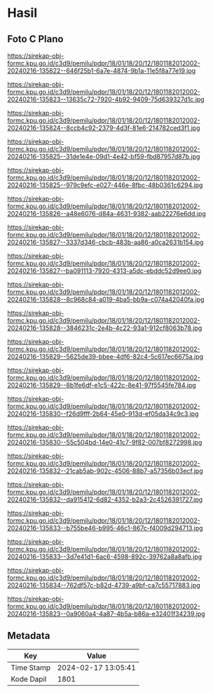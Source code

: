# Hasil

## Foto C Plano

https://sirekap-obj-formc.kpu.go.id/c3d9/pemilu/pdpr/18/01/18/20/12/1801182012002-20240216-135822--646f25b1-6a7e-4874-9b1a-11e5f8a77e19.jpg

https://sirekap-obj-formc.kpu.go.id/c3d9/pemilu/pdpr/18/01/18/20/12/1801182012002-20240216-135823--13635c72-7920-4b92-9409-75d639327d1c.jpg

https://sirekap-obj-formc.kpu.go.id/c3d9/pemilu/pdpr/18/01/18/20/12/1801182012002-20240216-135824--8ccb4c92-2379-4d3f-81e6-214782ced3f1.jpg

https://sirekap-obj-formc.kpu.go.id/c3d9/pemilu/pdpr/18/01/18/20/12/1801182012002-20240216-135825--31de1e4e-09d1-4e42-bf59-fbd87957d87b.jpg

https://sirekap-obj-formc.kpu.go.id/c3d9/pemilu/pdpr/18/01/18/20/12/1801182012002-20240216-135825--979c9efc-e027-446e-8fbc-48b0361c6294.jpg

https://sirekap-obj-formc.kpu.go.id/c3d9/pemilu/pdpr/18/01/18/20/12/1801182012002-20240216-135826--a48e6076-d84a-4631-9382-aab22276e6dd.jpg

https://sirekap-obj-formc.kpu.go.id/c3d9/pemilu/pdpr/18/01/18/20/12/1801182012002-20240216-135827--3337d346-cbcb-483b-aa86-a0ca2631b154.jpg

https://sirekap-obj-formc.kpu.go.id/c3d9/pemilu/pdpr/18/01/18/20/12/1801182012002-20240216-135827--ba091113-7920-4313-a5dc-ebddc52d9ee0.jpg

https://sirekap-obj-formc.kpu.go.id/c3d9/pemilu/pdpr/18/01/18/20/12/1801182012002-20240216-135828--8c968c84-a019-4ba5-bb9a-c074a42040fa.jpg

https://sirekap-obj-formc.kpu.go.id/c3d9/pemilu/pdpr/18/01/18/20/12/1801182012002-20240216-135828--3846231c-2e4b-4c22-93a1-912cf8063b78.jpg

https://sirekap-obj-formc.kpu.go.id/c3d9/pemilu/pdpr/18/01/18/20/12/1801182012002-20240216-135829--5625de39-bbee-4df6-82c4-5c617ec6675a.jpg

https://sirekap-obj-formc.kpu.go.id/c3d9/pemilu/pdpr/18/01/18/20/12/1801182012002-20240216-135829--8b1fe6df-e1c5-422c-8e41-97f5545fe784.jpg

https://sirekap-obj-formc.kpu.go.id/c3d9/pemilu/pdpr/18/01/18/20/12/1801182012002-20240216-135830--f26d9fff-2b64-45e0-913d-ef05da34c9c3.jpg

https://sirekap-obj-formc.kpu.go.id/c3d9/pemilu/pdpr/18/01/18/20/12/1801182012002-20240216-135830--55c504bd-14e0-41c7-9f82-007bf8272998.jpg

https://sirekap-obj-formc.kpu.go.id/c3d9/pemilu/pdpr/18/01/18/20/12/1801182012002-20240216-135832--21cab5ab-902c-4506-88b7-a57356b03ecf.jpg

https://sirekap-obj-formc.kpu.go.id/c3d9/pemilu/pdpr/18/01/18/20/12/1801182012002-20240216-135832--da915412-6d82-4352-b2a3-2c4526391727.jpg

https://sirekap-obj-formc.kpu.go.id/c3d9/pemilu/pdpr/18/01/18/20/12/1801182012002-20240216-135833--b755be46-b995-46c1-867c-f4009d294713.jpg

https://sirekap-obj-formc.kpu.go.id/c3d9/pemilu/pdpr/18/01/18/20/12/1801182012002-20240216-135833--3d7e41d1-6ac6-4598-892c-39762a8a8afb.jpg

https://sirekap-obj-formc.kpu.go.id/c3d9/pemilu/pdpr/18/01/18/20/12/1801182012002-20240216-135834--762df57c-b82d-4739-a9bf-ca7c55717883.jpg

https://sirekap-obj-formc.kpu.go.id/c3d9/pemilu/pdpr/18/01/18/20/12/1801182012002-20240216-135823--0a9060a4-4a87-4b5a-b86a-e32401f34239.jpg


## Metadata

| Key        | Value               |
| ---------- | ------------------- |
| Time Stamp | 2024-02-17 13:05:41 |
| Kode Dapil | 1801                |



